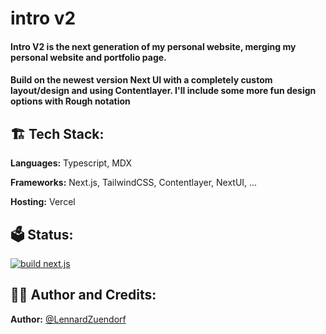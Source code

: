# intro v2
#### Intro V2 is the next generation of my personal website, merging my personal website and portfolio page.
#### Build on the newest version Next UI with a completely custom layout/design and using Contentlayer. I'll include some more fun design options with Rough notation

## 🏗️ Tech Stack:

**Languages:** Typescript, MDX

**Frameworks:** Next.js, TailwindCSS, Contentlayer, NextUI, ...

**Hosting:** Vercel

## 🗳️ Status:

[![build next.js](https://github.com/LennardZuendorf/introductioV2/actions/workflows/next.js.yml/badge.svg)](https://github.com/LennardZuendorf/introductioV2/actions/workflows/next.js.yml)

## 👨‍💻 Author and Credits:

**Author:** [@LennardZuendorf](https://github.com/LennardZuendorf)